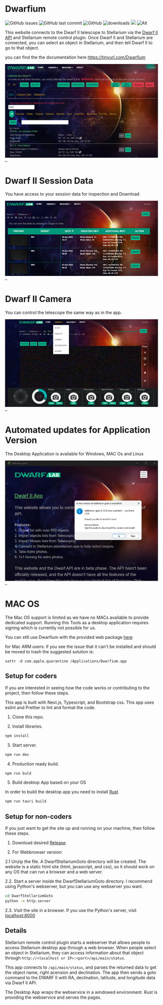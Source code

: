# Dwarfium
![GitHub issues](https://img.shields.io/github/issues/stevejcl/dwarfii-stellarium-goto)
![GitHub last commit](https://img.shields.io/github/last-commit/stevejcl/dwarfii-stellarium-goto)
![GitHub](https://img.shields.io/github/license/stevejcl/dwarfii-stellarium-goto)
![downloads](https://img.shields.io/github/downloads/stevejcl/dwarfii-stellarium-goto/total.svg)
[![](https://dcbadge.vercel.app/api/server/5vFWbsXDfv)](https://discord.gg/5vFWbsXDfv)
![Alt](https://repobeats.axiom.co/api/embed/14963aa4fc5307591a6e387817c1dedf75d7e8f9.svg "Repobeats analytics image")


This website connects to the Dwarf II telescope to Stellarium via the [Dwarf II API](https://hj433clxpv.feishu.cn/docx/MiRidJmKOobM2SxZRVGcPCVknQg) and Stellarium remote control plugin. Once Dwarf II and Stellarium are connected, you can select an object in Stellarium, and then tell Dwarf II to go to that object.

you can find the the documentation here
https://tinyurl.com/Dwarfium

![screenshot of Stellarium and app](images/ScreenShot.png) –

# Dwarf II Session Data

You have access to your session data for inspection and Download

![screenshot of session data](images/session-data.png) –

# Dwarf II Camera

You can control the telescope the same way as in the app.

![screenshot of session data](images/camera.png) –

# Automated updates for Application Version

The Desktop Application is available for Windows, MAC Os and Linux

![screenshot of session data](images/updates.png) –

# MAC OS

The Mac OS support is limited as we have no MACs available to provide dedicated support.
Running this Tools as a desktop application requires signing which is currently not possible for us.

You can still use Dwarfium with the provided web package [here](https://github.com/stevejcl/dwarfii-stellarium-goto/releases)

for Mac ARM users:
if you see the issue that it can't be installed and should be moved to trash the suggested solution is:

```
xattr -d com.apple.quarantine /Applications/Dwarfium.app
```

## Setup for coders

If you are interested in seeing how the code works or contributing to the project, then follow these steps.

This app is built with Next.js, Typescript, and Bootstrap css. This app uses eslint and Prettier to lint and format the code.

1. Clone this repo.

2. Install libraries.

```bash
npm install
```

3. Start server.

```bash
npm run dev
```

4. Production ready build.

```bash
npm run buld
```

5. Build desktop App based on your OS

In order to build the desktop app you need to install [Rust](https://www.rust-lang.org/learn/get-started)

```bash
npm run tauri build
```

## Setup for non-coders

If you just want to get the site up and running on your machine, then follow these steps.

1. Download desired [Release](https://github.com/stevejcl/dwarfii-stellarium-goto/releases).

2. For Webbrowser version:

2.1 Unzip the file. A DwarfStellariumGoto directory will be created. The website is a static html site (html, javascript, and css), so it should work on any OS that can run a browser and a web server.

2.2. Start a server inside the DwarfStellariumGoto directory. I recommend using Python's webserver, but you can use any webserver you want.

```bash
cd DwarfStellariumGoto
python -m http.server
```

2.3. Visit the site in a browser. If you use the Python's server, visit [localhost:8000](http://localhost:8000/)

## Details

Stellarium remote control plugin starts a webserver that allows people to access Stellarium desktop app through a web browser. When people select an object in Stellarium, they can access information about that object through `http://<localhost or IP>:<port>/api/main/status`.

This app connects to `/api/main/status`, and parses the returned data to get the object name, right acension and declination. The app then sends a goto command to the DWARF II with RA, declination, latitude, and longitude data via Dwarf II API.

The Desktop App wraps the webservice in a windowed environment.
Rust is providing the webservice and serves the pages.
